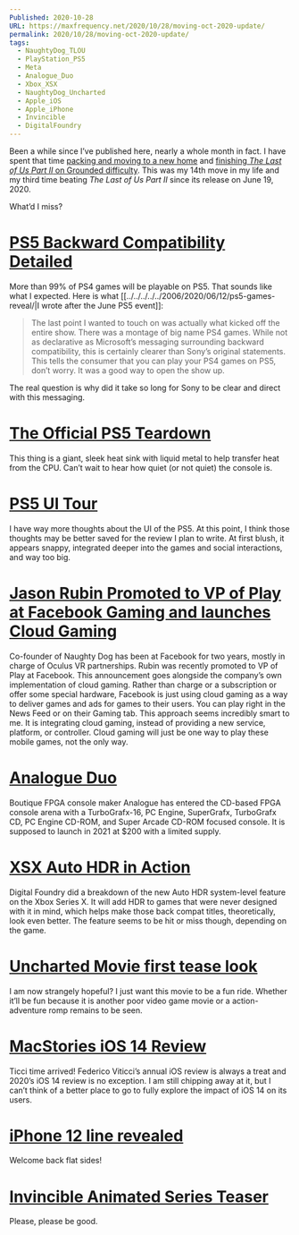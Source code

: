 ```yaml
---
Published: 2020-10-28
URL: https://maxfrequency.net/2020/10/28/moving-oct-2020-update/
permalink: 2020/10/28/moving-oct-2020-update/
tags:
  - NaughtyDog_TLOU
  - PlayStation_PS5
  - Meta
  - Analogue_Duo
  - Xbox_XSX
  - NaughtyDog_Uncharted
  - Apple_iOS
  - Apple_iPhone
  - Invincible
  - DigitalFoundry
---
```

Been a while since I’ve published here, nearly a whole month in fact. I have spent that time [packing and moving to a new home](https://twitter.com/MaxRoberts143/status/1312564046722457601) and [finishing *The Last of Us Part II* on Grounded difficulty](https://twitter.com/MaxRoberts143/status/1318515097988403201). This was my 14th move in my life and my third time beating *The Last of Us Part II* since its release on June 19, 2020.

What’d I miss?

# [PS5 Backward Compatibility Detailed](https://blog.playstation.com/2020/10/09/ps4-games-on-ps5-your-top-questions-answered/)

More than 99% of PS4 games will be playable on PS5. That sounds like what I expected. Here is what [[../../../../../2006/2020/06/12/ps5-games-reveal/|I wrote after the June PS5 event]]:

> The last point I wanted to touch on was actually what kicked off the entire show. There was a montage of big name PS4 games. While not as declarative as Microsoft’s messaging surrounding backward compatibility, this is certainly clearer than Sony’s original statements. This tells the consumer that you can play your PS4 games on PS5, don’t worry. It was a good way to open the show up.

The real question is why did it take so long for Sony to be clear and direct with this messaging.

# [The Official PS5 Teardown](https://youtu.be/CaAY-jAjm0w)

This thing is a giant, sleek heat sink with liquid metal to help transfer heat from the CPU. Can’t wait to hear how quiet (or not quiet) the console is.

# [PS5 UI Tour](https://youtu.be/7TBPrYJDoDE)

I have way more thoughts about the UI of the PS5. At this point, I think those thoughts may be better saved for the review I plan to write. At first blush, it appears snappy, integrated deeper into the games and social interactions, and way too big.

# [Jason Rubin Promoted to VP of Play at Facebook Gaming and launches Cloud Gaming](https://about.fb.com/news/2020/10/cloud-gaming-meet-facebook-gaming/)

Co-founder of Naughty Dog has been at Facebook for two years, mostly in charge of Oculus VR partnerships. Rubin was recently promoted to VP of Play at Facebook. This announcement goes alongside the company’s own implementation of cloud gaming. Rather than charge or a subscription or offer some special hardware, Facebook is just using cloud gaming as a way to deliver games and ads for games to their users. You can play right in the News Feed or on their Gaming tab. This approach seems incredibly smart to me. It is integrating cloud gaming, instead of providing a new service, platform, or controller. Cloud gaming will just be one way to play these mobile games, not the only way.

# [Analogue Duo](https://www.analogue.co/duo)

Boutique FPGA console maker Analogue has entered the CD-based FPGA console arena with a TurboGrafx-16, PC Engine, SuperGrafx, TurboGrafx CD, PC Engine CD-ROM, and Super Arcade CD-ROM focused console. It is supposed to launch in 2021 at $200 with a limited supply.

# [XSX Auto HDR in Action](https://youtu.be/LT1a6NXYy6E)

Digital Foundry did a breakdown of the new Auto HDR system-level feature on the Xbox Series X. It will add HDR to games that were never designed with it in mind, which helps make those back compat titles, theoretically, look even better. The feature seems to be hit or miss though, depending on the game.

# [Uncharted Movie first tease look](https://www.theverge.com/2020/10/22/21528606/tom-holland-nathan-drake-first-photo-uncharted-movie-sony)

I am now strangely hopeful? I just want this movie to be a fun ride. Whether it’ll be fun because it is another poor video game movie or a action-adventure romp remains to be seen.

# [MacStories iOS 14 Review](https://www.macstories.net/stories/ios-and-ipados-14-the-macstories-review/#)

Ticci time arrived! Federico Viticci’s annual iOS review is always a treat and 2020’s iOS 14 review is no exception. I am still chipping away at it, but I can’t think of a better place to go to fully explore the impact of iOS 14 on its users.

# [iPhone 12 line revealed](https://www.apple.com/iphone-12-pro/)

Welcome back flat sides!

# [Invincible Animated Series Teaser](https://youtu.be/3TOH9iwETKQ)

Please, please be good.